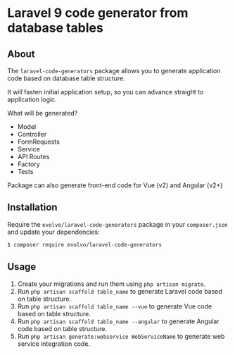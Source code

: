 # Laravel 9 code generator from database tables

## About

The `laravel-code-generators` package allows you to generate application code based on database table structure.

It will fasten initial application setup, so you can advance straight to application logic.

What will be generated?
- Model
- Controller
- FormRequests
- Service
- API Routes
- Factory
- Tests 

Package can also generate front-end code for Vue (v2) and Angular (v2+) 

## Installation

Require the `evolvo/laravel-code-generators` package in your `composer.json` and update your dependencies:
```sh
$ composer require evolvo/laravel-code-generators
```

## Usage

1. Create your migrations and run them using `php artisan migrate`.
2. Run `php artisan scaffold table_name` to generate Laravel code based on table structure.
3. Run `php artisan scaffold table_name --vue` to generate Vue code based on table structure.
4. Run `php artisan scaffold table_name --angular` to generate Angular code based on table structure.
5. Run `php artisan generate:webservice WebServiceName` to generate web service integration code.


